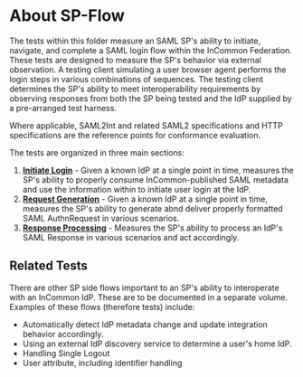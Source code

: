 # About SP-Flow

The tests within this folder measure an SAML SP's ability to initiate, navigate, and complete a SAML login flow within the InCommon Federation. These tests are designed to measure the SP's behavior via external observation. A testing client simulating a user browser agent performs the login steps in various combinations of sequences. The testing client determines the SP's ability to meet interoperability requirements by observing responses from both the SP being tested and the IdP supplied by a pre-arranged test harness.

Where applicable, SAML2Int and related SAML2 specifications and HTTP specifications are the reference points for conformance evaluation.

The tests are organized in three main sections:

1. [**Initiate Login**](Initiate-Login/about-init-login.md) - Given a known IdP at a single point in time, measures the SP's ability to properly consume InCommon-published SAML metadata and use the information within to initiate user login at the IdP.
2. [**Request Generation**](Request-Generation/about-request-generation.md) - Given a known IdP at a single point in time, measures the SP's ability to generate abnd deliver properly formatted SAML AuthnRequest in various scenarios.
3. [**Response Processing**](Response-Processing/about-response-processing.md) - Measures the SP's ability to process an IdP's SAML Response in various scenarios and act accordingly. 

## Related Tests

There are other SP side flows important to an SP's ability to interoperate with an InCommon IdP. These are to be documented in a separate volume. Examples of these flows (therefore tests) include:

* Automatically detect IdP metadata change and update integration behavior accordingly.
* Using an external IdP discovery service to determine a user's home IdP.
* Handling Single Logout 
* User attribute, including identifier handling